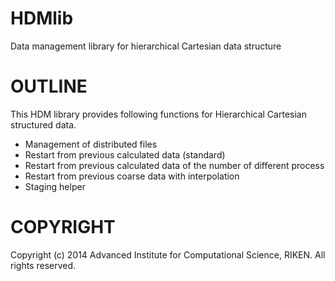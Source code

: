 HDMlib
======

Data management library for hierarchical Cartesian data structure


OUTLINE
=======

This HDM library provides following functions for Hierarchical Cartesian structured data.

  - Management of distributed files
  - Restart from previous calculated data (standard)
  - Restart from previous calculated data of the number of different process
  - Restart from previous coarse data with interpolation
  - Staging helper


COPYRIGHT
=========

Copyright (c) 2014 Advanced Institute for Computational Science, RIKEN.
All rights reserved.
